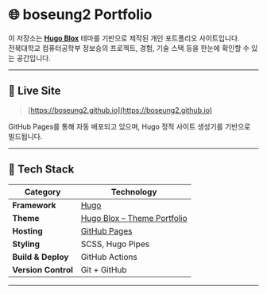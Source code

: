 # 🌐 boseung2 Portfolio

이 저장소는 **[Hugo Blox](https://hugoblox.com/)** 테마를 기반으로 제작된 개인 포트폴리오 사이트입니다.  
전북대학교 컴퓨터공학부 정보승의 프로젝트, 경험, 기술 스택 등을 한눈에 확인할 수 있는 공간입니다.

---

## 🔗 Live Site

> [https://boseung2.github.io](https://boseung2.github.io)

GitHub Pages를 통해 자동 배포되고 있으며, Hugo 정적 사이트 생성기를 기반으로 빌드됩니다.

---

## 🧠 Tech Stack

| Category            | Technology                                           |
| ------------------- | ---------------------------------------------------- |
| **Framework**       | [Hugo](https://gohugo.io/)                           |
| **Theme**           | [Hugo Blox – Theme Portfolio](https://hugoblox.com/) |
| **Hosting**         | [GitHub Pages](https://pages.github.com/)            |
| **Styling**         | SCSS, Hugo Pipes                                     |
| **Build & Deploy**  | GitHub Actions                                       |
| **Version Control** | Git + GitHub                                         |

---
